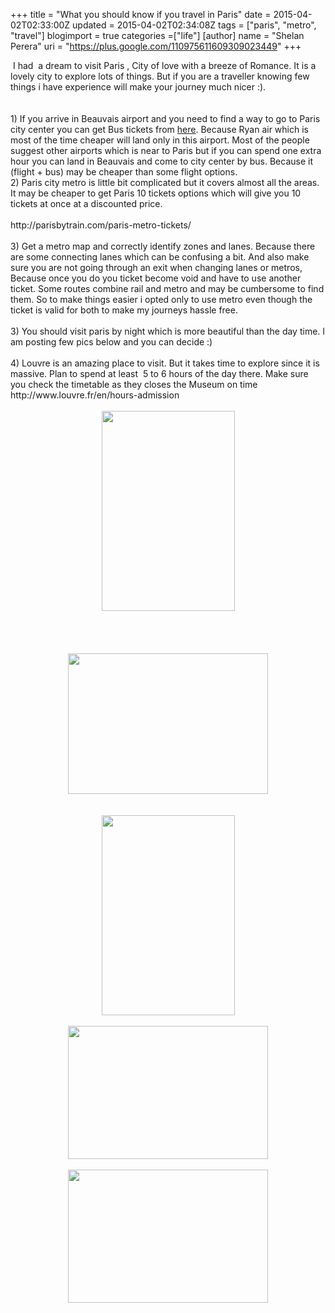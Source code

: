 +++
title = "What you should know if you travel in Paris"
date = 2015-04-02T02:33:00Z
updated = 2015-04-02T02:34:08Z
tags = ["paris", "metro", "travel"]
blogimport = true 
categories =["life"]
[author]
	name = "Shelan Perera"
	uri = "https://plus.google.com/110975611609309023449"
+++

<div dir="ltr" style="text-align: left;" trbidi="on">&nbsp;I had &nbsp;a dream to visit Paris , City of love with a breeze of Romance. It is a lovely city to explore lots of things. But if you are a traveller knowing few things i have experience will make your journey much nicer :).<br /><div><br /></div><div><br /></div><div>1) If you arrive in&nbsp;Beauvais airport and you need to find a way to go to Paris city center you can get Bus tickets from <a href="http://tickets.aeroportbeauvais.com/Information.aspx">here</a>. Because Ryan air which is most of the time cheaper will land only in this airport. Most of the people suggest other airports which is near to Paris but if you can spend one extra hour you can land in Beauvais and come to city center by bus. Because it (flight + bus)&nbsp;may be cheaper than some flight options.</div><div></div><div>2) Paris city metro is little bit complicated but it covers almost all the areas. It may be cheaper to get Paris 10 tickets options which will give you 10 tickets at once at a discounted price.</div><div><br /></div><div>http://parisbytrain.com/paris-metro-tickets/</div><div><br /></div><div>3) Get a metro map and correctly identify zones and lanes. Because there are some connecting lanes which can be confusing a bit. And also make sure you are not going through an exit when changing lanes or metros, Because once you do you ticket become void and have to use another ticket. Some routes combine rail and metro and may be cumbersome to find them. So to make things easier i opted only to use metro even though the ticket is valid for both to make my journeys hassle free.</div><div><br /></div><div>3) You should visit paris by night which is more beautiful than the day time. I am posting few pics below and you can decide :)</div><div><br /></div><div>4) Louvre is an amazing place to visit. But it takes time to explore since it is massive. Plan to spend at least &nbsp;5 to 6 hours of the day there. Make sure you check the timetable as they closes the Museum on time</div><div>http://www.louvre.fr/en/hours-admission</div><div><br /></div><div class="separator" style="clear: both; text-align: center;"><a href="https://fbcdn-sphotos-f-a.akamaihd.net/hphotos-ak-xpf1/t31.0-8/10471568_10152724330039537_7112686376028971370_o.jpg" imageanchor="1" style="margin-left: 1em; margin-right: 1em;"><img border="0" height="320" src="https://fbcdn-sphotos-f-a.akamaihd.net/hphotos-ak-xpf1/t31.0-8/10471568_10152724330039537_7112686376028971370_o.jpg" width="213" /></a></div><div><br /></div><div><br /></div><div><br /></div><div><br /></div><div class="separator" style="clear: both; text-align: center;"><a href="http://1.bp.blogspot.com/-34OIWAWyd1Q/VR0L8h6j2SI/AAAAAAAAD3o/g4bKwOXyOoE/s1600/DSC_0116.jpg" imageanchor="1" style="margin-left: 1em; margin-right: 1em;"><img border="0" src="http://1.bp.blogspot.com/-34OIWAWyd1Q/VR0L8h6j2SI/AAAAAAAAD3o/g4bKwOXyOoE/s1600/DSC_0116.jpg" height="225" width="320" /></a></div><div><br /></div><div><br /></div><div class="separator" style="clear: both; text-align: center;"><a href="https://scontent-mad.xx.fbcdn.net/hphotos-xpa1/t31.0-8/11079520_10152786975379537_7621879822141826536_o.jpg" imageanchor="1" style="margin-left: 1em; margin-right: 1em;"><img border="0" height="320" src="https://scontent-mad.xx.fbcdn.net/hphotos-xpa1/t31.0-8/11079520_10152786975379537_7621879822141826536_o.jpg" width="213" /></a></div><div class="separator" style="clear: both; text-align: center;"><br /></div><div class="separator" style="clear: both; text-align: center;"><a href="https://scontent-mad.xx.fbcdn.net/hphotos-xap1/t31.0-8/1401174_10152786977564537_807794027696012579_o.jpg" imageanchor="1" style="margin-left: 1em; margin-right: 1em;"><img border="0" height="213" src="https://scontent-mad.xx.fbcdn.net/hphotos-xap1/t31.0-8/1401174_10152786977564537_807794027696012579_o.jpg" width="320" /></a></div><div class="separator" style="clear: both; text-align: center;"><br /></div><div class="separator" style="clear: both; text-align: center;"><a href="https://fbcdn-sphotos-a-a.akamaihd.net/hphotos-ak-xfp1/t31.0-8/11058435_10152786977544537_2254000224629004012_o.jpg" imageanchor="1" style="margin-left: 1em; margin-right: 1em;"><img border="0" height="213" src="https://fbcdn-sphotos-a-a.akamaihd.net/hphotos-ak-xfp1/t31.0-8/11058435_10152786977544537_2254000224629004012_o.jpg" width="320" /></a></div><div><br /></div></div>
